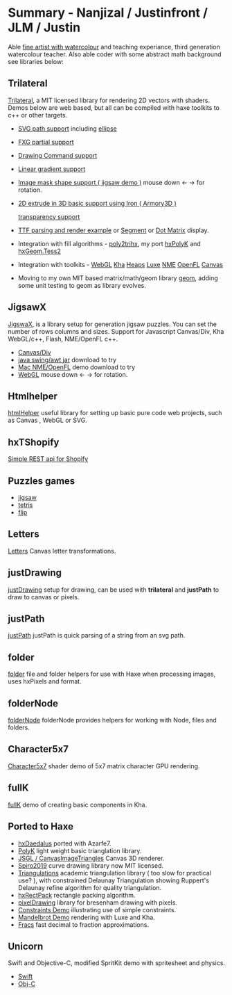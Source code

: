 # Summary - Nanjizal / Justinfront / JLM / Justin

Able [fine artist with watercolour](https://github.com/nanjizal/paintings/blob/master/index.md) and teaching experiance, third generation watercolour teacher. Also able coder with some abstract math background see libraries below:

## Trilateral

[Trilateral](https://github.com/nanjizal/Trilateral), a MIT licensed library for rendering 2D vectors with shaders.
Demos below are web based, but all can be compiled with haxe toolkits to c++ or other targets.

- [SVG path support](https://nanjizal.github.io/TrilateralBazaar/svgTest/build/html5/index.html) including [ellipse]( http://nanjizal.github.io/TrilateralBazaar/ellipticalArc/build/html5/index.html)
- [FXG partial support](https://nanjizal.github.io/TrilateralBazaar/fxgTest/build/html5/index.html)
- [Drawing Command support](https://nanjizal.github.io/TrilateralBazaar/demo/binWebGL/)
- [Linear gradient support](https://nanjizal.github.io/TrilateralBazaar/linearGradient/build/html5/index.html)
- [Image mask shape support ( jigsaw demo )](https://nanjizal.github.io/TrilateralBazaar/jigsawX/bin/) mouse down <- -> for rotation.
- [2D extrude in 3D basic support using Iron ( Armory3D )](https://nanjizal.github.io/Xperimental/trilateralIroning/bin/)

  [transparency support](https://nanjizal.github.io/transparentIron/bin/index.html)
- [TTF parsing and render example](https://nanjizal.github.io/Xperimental/hxTrueTypeTrilateral/bin/indexWebGL.html) or [Segment](https://nanjizal.github.io/TrilateralBazaar/segmentTest/build/html5/) or [Dot Matrix](https://nanjizal.github.io/TrilateralBazaar/dotMatrixTest/build/html5/index.html) display.

- Integration with fill algorithms - [poly2trihx](https://nanjizal.github.io/TrilateralBazaar/poly2trihxTest/build/html5/index.html), my port [hxPolyK](https://nanjizal.github.io/TrilateralBazaar/imageFill/build/html5/index.html) and [hxGeom.Tess2](https://nanjizal.github.io/Xperimental/svg3D/bin/index.html)

- Integration with toolkits - [WebGL](https://nanjizal.github.io/TrilateralBazaar/demo/binWebGL/)
[Kha](https://nanjizal.github.io/TrilateralBazaar/toolkitTest/build/html5/)
[Heaps](https://nanjizal.github.io/TrilateralBazaar/toolkitTest/binHeaps/)
[Luxe](https://nanjizal.github.io/TrilateralBazaar/toolkitTest/binLuxe/web/)
[NME](https://nanjizal.github.io/TrilateralBazaar/toolkitTest/binNme/jsprime/TestFlash/)
[OpenFL](https://nanjizal.github.io/TrilateralBazaar/toolkitTest/openFL/)
[Canvas](https://nanjizal.github.io/TrilateralBazaar/toolkitTest/binCanvas/?a=refresh)

- Moving to my own MIT based matrix/math/geom library [geom](https://github.com/nanjizal/geom/), adding some unit testing to geom as library evolves.

## JigsawX

[JigswaX](https://github.com/nanjizal/JigsawX), is a library setup for generation jigsaw puzzles.  You can set the number of rows columns and sizes.  Support for Javascript Canvas/Div, Kha WebGL/c++, Flash, NME/OpenFL c++.

- [Canvas/Div](https://rawgit.com/nanjizal/JigsawX/master/bin/JigsawDivtastic.html)
- [java swing/awt jar](https://github.com/nanjizal/JigsawX/blob/master/bin/JigsawxJava.jar) download to try
- [Mac NME/OpenFL](https://github.com/nanjizal/JigsawX/tree/master/bin/Jigsawx.app/Contents) demo download to try
- [WebGL](https://nanjizal.github.io/TrilateralBazaar/jigsawX/bin/) mouse down <- -> for rotation.

## Htmlhelper

[htmlHelper](https://github.com/nanjizal/htmlHelper) useful library for setting up basic pure code web projects, such as Canvas , WebGL or SVG.

## hxTShopify

[Simple REST api for Shopify](https://github.com/nanjizal/hxTShopify/)

## Puzzles games

  - [jigsaw](/README.md#JigsawX)
  - [tetris](https://github.com/nanjizal/PolyominoTriangles)
  - [flip](https://github.com/nanjizal/tryflipspin)  

## Letters
  
[Letters](https://github.com/nanjizal/Letters) Canvas letter transformations. 

## justDrawing

[justDrawing](https://github.com/nanjizal/justDrawing) setup for drawing, can be used with **trilateral** and **justPath** to draw to canvas or pixels.

## justPath

[justPath](https://github.com/nanjizal/justPath) justPath is quick parsing of a string from an svg path.

## folder

[folder](https://github.com/nanjizal/folder) file and folder helpers for use with Haxe when processing images, uses hxPixels and format.

## folderNode

[folderNode](https://github.com/nanjizal/folderNode) folderNode provides helpers for working with Node, files and folders.

## Character5x7

[Character5x7](https://github.com/nanjizal/Character5x7) shader demo of 5x7 matrix character GPU rendering.

## fullK

[fullK](https://nanjizal.github.io/fullK/bin/) demo of creating basic components in Kha.

## Ported to Haxe

- [hxDaedalus]( http://github.com/hxDaedalus ) ported with Azarfe7.
- [PolyK]( https://github.com/nanjizal/hxPolyK ) light weight basic trianglation library.
- [JSGL / CanvasImageTriangles]( https://nanjizal.github.io/canvasImageTriangle/bin/index.html?update=2 ) Canvas 3D renderer.
- [Spiro2019](https://github.com/nanjizal/hxSpiro2019) curve drawing library now MIT licensed.
- [Triangulations](https://github.com/nanjizal/triangulations) academic triangulation library ( too slow for practical use? ), with constrained Delaunay Triangulation showing Ruppert's Delaunay refine algorithm for quality triangulation.
- [hxRectPack](https://github.com/nanjizal/hxRectPack2D) rectangle packing algorithm.
- [pixelDrawing](https://github.com/nanjizal/pixelDrawing/tree/master/src/pixelDrawing) library for bresenham drawing with pixels.
- [Constraints Demo](https://github.com/nanjizal/constraints) illustrating use of simple constraints.
- [Mandelbrot Demo](https://github.com/nanjizal/Mandelbrot) rendering with Luxe and Kha.
- [Fracs](https://github.com/nanjizal/fracs) fast decimal to fraction approximations.

## Unicorn

Swift and Objective-C, modified SpritKit demo with spritesheet and physics.
- [Swift](https://github.com/nanjizal/UnicornSwift2)
- [Obj-C](https://github.com/nanjizal/unicornObjC)
